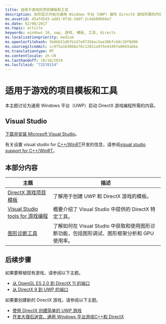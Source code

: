 ```yaml
---
title: 适用于游戏的项目模板和工具
description: 向你显示开始为通用 Windows 平台 (UWP) 编写 DirectX 游戏所需的内容。
ms.assetid: d5afd5d3-ad01-0f16-3ddf-2c4eb86b68a7
ms.date: 02/08/2017
ms.topic: article
keywords: windows 10, uwp, 游戏, 模板, 工具, directx
ms.localizationpriority: medium
ms.openlocfilehash: 5b8bb51d6fb147e97356ac5ae30bfcb8c19f8d96
ms.sourcegitcommit: cc9f5a16386be78c12821a975e43497a0693abba
ms.translationtype: MT
ms.contentlocale: zh-CN
ms.lasthandoff: 10/18/2019
ms.locfileid: "72578154"
---
```

# <a name="project-templates-and-tools-for-games"></a>适用于游戏的项目模板和工具

本主题讨论为通用 Windows 平台（UWP）启动 DirectX 游戏编程所需的内容。

## <a name="visual-studio"></a>Visual Studio

[下载并安装 Microsoft Visual Studio](https://visualstudio.microsoft.com/downloads/)。

有关设置 visual studio for [ C++/WinRT](/windows/uwp/cpp-and-winrt-apis/)开发的信息，请参阅[visual studio support for C++/WinRT](/windows/uwp/cpp-and-winrt-apis/intro-to-using-cpp-with-winrt#visual-studio-support-for-cwinrt-xaml-the-vsix-extension-and-the-nuget-package)。

## <a name="topics-in-this-section"></a>本部分内容

|主题|描述|
|-|-|
|[DirectX 游戏项目模板](user-interface.md)|了解用于创建 UWP 和 DirectX 游戏的模板。|
|[Visual Studio tools for 游戏编程](set-up-visual-studio-for-game-development.md)|概要介绍了 Visual Studio 中提供的 DirectX 特定工具。|
|[图形诊断工具](use-the-directx-runtime-and-visual-studio-graphics-diagnostic-features.md)|了解如何在 Visual Studio 中获取和使用图形诊断功能，包括图形调试、图形框架分析和 GPU 使用率。|

## <a name="next-steps"></a>后续步骤

如果要移植现有游戏，请参阅以下主题。

- [从 OpenGL ES 2.0 到 DirectX 11 的端口](port-from-opengl-es-2-0-to-directx-11-1.md)
- [从 DirectX 9 到 UWP 的端口](porting-your-directx-9-game-to-windows-store.md)

如果要创建新的 DirectX 游戏，请参阅以下主题。

- [使用 DirectX 创建简单的 UWP 游戏](tutorial--create-your-first-uwp-directx-game.md)
- [开发大理石迷宫、通用 Windows 平台游戏C++和 DirectX](developing-marble-maze-a-windows-store-game-in-cpp-and-directx.md)